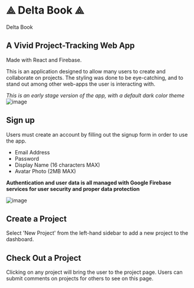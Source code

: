 # ⟁ Delta Book ⟁

 Delta Book 


## A Vivid Project-Tracking Web App
Made with React and Firebase.

This is an application designed to allow many users to create and collaborate on projects.
The styling was done to be eye-catching, and to stand out among other web-apps the user is interacting with.

*This is an early stage version of the app, with a default dark color theme*
![image](https://user-images.githubusercontent.com/91920147/160736478-02d524b0-f16e-4274-a368-7ebee6f9dc8e.png)



## Sign up
Users must create an account by filling out the signup form in order to use the app.
- Email Address
- Password
- Display Name (16 characters MAX)
- Avatar Photo (2MB MAX)

__Authentication and user data is all managed with Google Firebase services for user security and proper data protection__

![image](https://user-images.githubusercontent.com/91920147/160295422-937090c8-e379-4943-96d5-b2c22208eb4e.png)

## Create a Project
Select 'New Project' from the left-hand sidebar to add a new project to the dashboard.

## Check Out a Project
Clicking on any project will bring the user to the project page. Users can submit comments on projects for others to see on this page.
